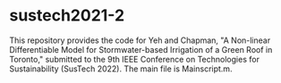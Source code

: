 # sustech2021-2

This repository provides the code for Yeh and Chapman, "A Non-linear Differentiable Model for Stormwater-based Irrigation of a Green Roof in Toronto," submitted to the 9th IEEE Conference on Technologies for Sustainability (SusTech 2022). The main file is Mainscript.m.
